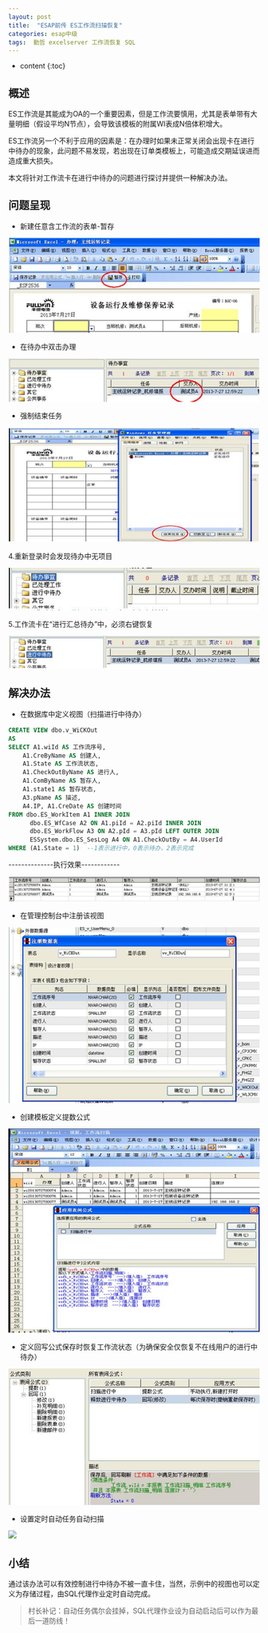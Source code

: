 ```yaml
---
layout: post
title:  "ESAP前传 ES工作流扫描恢复"
categories: esap中级
tags:  勤哲 excelserver 工作流恢复 SQL
---
```


* content
{:toc}

## 概述
ES工作流是其能成为OA的一个重要因素，但是工作流要慎用，尤其是表单带有大量明细（假设平均N节点），会导致该模板的附属WI表成N倍体积增大。

ES工作流另一个不利于应用的因素是：在办理时如果未正常关闭会出现卡在进行中待办的现象，此问题不易发现，若出现在订单类模板上，可能造成交期延误进而造成重大损失。

本文将针对工作流卡在进行中待办的问题进行探讨并提供一种解决办法。

## 问题呈现
* 新建任意含工作流的表单-暂存
 
![](/img/esap0-1.jpg) 

* 在待办中双击办理
 
![](/img/esap0-2.jpg) 

* 强制结束任务
 
![](/img/esap0-3.jpg) 

4.重新登录时会发现待办中无项目
 
![](/img/esap0-4.jpg) 

5.工作流卡在“进行汇总待办”中，必须右键恢复
 
![](/img/esap0-5.jpg) 

## 解决办法
* 在数据库中定义视图（扫描进行中待办）

```sql
CREATE VIEW dbo.v_WiCKOut
AS
SELECT A1.wiId AS 工作流序号,
	A1.CreByName AS 创建人, 
	A1.State AS 工作流状态, 
	A1.CheckOutByName AS 进行人, 
	A1.ComByName AS 暂存人,
	A1.state1 AS 暂存状态,
	A3.pName AS 描述, 
	A4.IP, A1.CreDate AS 创建时间
FROM dbo.ES_WorkItem A1 INNER JOIN
      dbo.ES_WfCase A2 ON A1.piId = A2.piId INNER JOIN
      dbo.ES_WorkFlow A3 ON A2.pId = A3.pId LEFT OUTER JOIN
      ESSystem.dbo.ES_SesLog A4 ON A1.CheckOutBy = A4.UserId
WHERE (A1.State = 1)  --1表示进行中，0表示待办，2表示完成
```

--------------执行效果------------

 ![](/img/esap0-6.jpg)  

* 在管理控制台中注册该视图 

![](/img/esap0-7.jpg) 

* 创建模板定义提数公式 

![](/img/esap0-8.jpg) 

* 定义回写公式保存时恢复工作流状态（为确保安全仅恢复不在线用户的进行中待办）
 
![](/img/esap0-9.jpg) 

* 设置定时自动任务自动扫描

![](/img/esap0-10.jpg) 

## 小结
通过该办法可以有效控制进行中待办不被一直卡住，当然，示例中的视图也可以定义为存储过程，由SQL代理作业定时自动完成。

> 村长补记：自动任务偶尔会挂掉，SQL代理作业设为自动启动后可以作为最后一道防线！